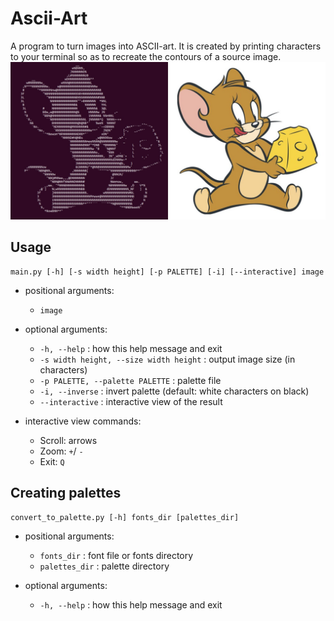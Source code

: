 # Ascii-Art
A program to turn images into ASCII-art. It is created by printing characters to your terminal so as to recreate the contours of a source image.
![Screenshot](example.jpg)

## Usage
```
main.py [-h] [-s width height] [-p PALETTE] [-i] [--interactive] image
```
- positional arguments:
  * `image`

- optional arguments:
  * `-h, --help` : how this help message and exit
  * `-s width height, --size width height` : output image size (in characters)
  * `-p PALETTE, --palette PALETTE` : palette file
  * `-i, --inverse` : invert palette (default: white characters on black)
  * `--interactive` : interactive view of the result

- interactive view commands:
    * Scroll: arrows
    * Zoom: `+`/ `-`
    * Exit: `Q`

## Сreating palettes
```
convert_to_palette.py [-h] fonts_dir [palettes_dir]
```
- positional arguments:
  * `fonts_dir` : font file or fonts directory
  * `palettes_dir` : palette directory

- optional arguments:
  * `-h, --help` : how this help message and exit
